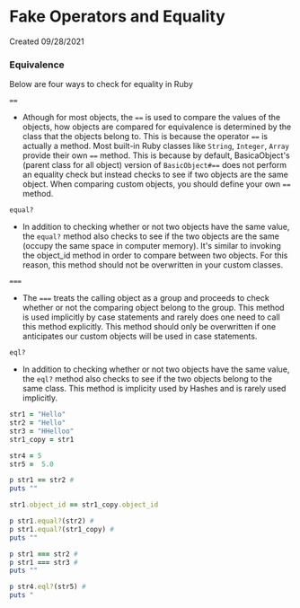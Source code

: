 # Fake Operators and Equality

Created 09/28/2021

### Equivalence

Below are four ways to check for equality in Ruby

`==` 
- Athough for most objects, the `==` is used to compare the values of the objects, how objects are compared for equivalence is determined by the class that the objects belong to. This is because the operator `==` is actually a method.  Most built-in Ruby classes like `String`, `Integer`, `Array` provide their own `==` method. This is because by default, BasicaObject's (parent class for all object) version of `BasicObject#==` does not perform an equality check but instead checks to see if two objects are the same object.  When comparing custom objects, you should define your own `==` method.


`equal?` 
- In addition to checking whether or not two objects have the same value, the `equal?` method also checks to see if the two objects are the same (occupy the same space in computer memory).  It's similar to invoking the object_id method in order to compare between two objects.  For this reason, this method should not be overwritten in your custom classes.


`===` 
- The `===` treats the calling object as a group and proceeds to check whether or not the comparing object belong to the group.  This method is used implicitly by case statements and rarely does one need to call this method explicitly.  This method should only be overwritten if one anticipates our custom objects will be used in case statements.


`eql?` 
- In addition to checking whether or not two objects have the same value, the `eql?` method also checks to see if the two objects belong to the same class.  This method is implicity used by Hashes and is rarely used implicitly.

```ruby
str1 = "Hello"
str2 = "Hello"  
str3 = "HHelloo"
str1_copy = str1

str4 = 5
str5 =  5.0

p str1 == str2 #
puts ""

str1.object_id == str1_copy.object_id

p str1.equal?(str2) # 
p str1.equal?(str1_copy) # 
puts ""

p str1 === str2 # 
p str1 === str3 #  
puts ""

p str4.eql?(str5) # 
puts "
```